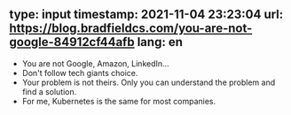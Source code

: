 type: input
timestamp: 2021-11-04 23:23:04
url: https://blog.bradfieldcs.com/you-are-not-google-84912cf44afb
lang: en
---

* You are not Google, Amazon, LinkedIn...
* Don't follow tech giants choice.
* Your problem is not theirs. Only you can understand the problem and find a solution.
* For me, Kubernetes is the same for most companies.
